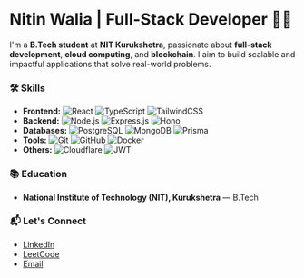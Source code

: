 # Nitin Walia | Full-Stack Developer 👨‍💻

I'm a **B.Tech student** at **NIT Kurukshetra**, passionate about **full-stack development**, **cloud computing**, and **blockchain**. I aim to build scalable and impactful applications that solve real-world problems.

### 🛠️ **Skills**
- **Frontend:** ![React](https://img.shields.io/badge/React-61DAFB?style=flat&logo=react&logoColor=black) ![TypeScript](https://img.shields.io/badge/TypeScript-3178C6?style=flat&logo=typescript&logoColor=white) ![TailwindCSS](https://img.shields.io/badge/TailwindCSS-06B6D4?style=flat&logo=tailwind-css&logoColor=white)
- **Backend:** ![Node.js](https://img.shields.io/badge/Node.js-339933?style=flat&logo=node.js&logoColor=white) ![Express.js](https://img.shields.io/badge/Express.js-000000?style=flat&logo=express&logoColor=white) ![Hono](https://img.shields.io/badge/Hono-4A4A4A?style=flat&logo=react&logoColor=white)
- **Databases:** ![PostgreSQL](https://img.shields.io/badge/PostgreSQL-4169E1?style=flat&logo=postgresql&logoColor=white) ![MongoDB](https://img.shields.io/badge/MongoDB-47A248?style=flat&logo=mongodb&logoColor=white) ![Prisma](https://img.shields.io/badge/Prisma-2D3748?style=flat&logo=prisma&logoColor=white)
- **Tools:** ![Git](https://img.shields.io/badge/Git-F05032?style=flat&logo=git&logoColor=white) ![GitHub](https://img.shields.io/badge/GitHub-181717?style=flat&logo=github&logoColor=white) ![Docker](https://img.shields.io/badge/Docker-2496ED?style=flat&logo=docker&logoColor=white)
- **Others:** ![Cloudflare](https://img.shields.io/badge/Cloudflare-F38020?style=flat&logo=cloudflare&logoColor=white) ![JWT](https://img.shields.io/badge/JWT-000000?style=flat&logo=json-web-tokens&logoColor=white)

### 📚 **Education**
- **National Institute of Technology (NIT), Kurukshetra** — B.Tech                                        

  
### 📬 **Let's Connect**
- [LinkedIn](www.linkedin.com/in/nitin-walia-511222304)
- [LeetCode](https://leetcode.com/u/walianitin/)
- [Email](mailto:walianitin406@gmail.com)
